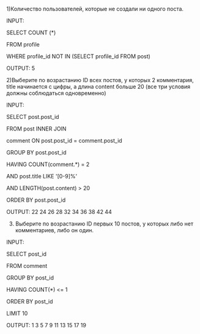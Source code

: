1)Количество пользователей, которые не создали ни одного поста.

INPUT:

SELECT COUNT (*)

FROM profile

WHERE profile_id NOT IN (SELECT profile_id FROM post)

OUTPUT:
5

2)Выберите по возрастанию ID всех постов, у которых 2 комментария, title начинается с цифры,
а длина content больше 20 (все три условия должны соблюдаться одновременно)

INPUT:

SELECT post.post_id

FROM post INNER JOIN

comment ON post.post_id = comment.post_id

GROUP BY post.post_id

HAVING COUNT(comment.*) = 2

AND post.title LIKE '[0-9]%'

AND LENGTH(post.content) > 20

ORDER BY post.post_id

OUTPUT:
22
24
26
28
32
34
36
38
42
44

3) Выберите по возрастанию ID первых 10 постов, у которых либо нет комментариев, либо он один.

INPUT:

SELECT post_id

FROM comment

GROUP BY post_id

HAVING COUNT(*) <= 1

ORDER BY post_id

LIMIT 10

OUTPUT:
1
3
5
7
9
11
13
15
17
19